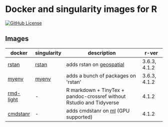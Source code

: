 # Docker and singularity images for R

[![GitHub License](https://img.shields.io/badge/license-MIT-green.svg)](https://opensource.org/licenses/MIT)


## Images

| docker                                                                         | singularity                                                                     | description                                                                                | r-ver        |
|--------------------------------------------------------------------------------|---------------------------------------------------------------------------------|--------------------------------------------------------------------------------------------|--------------|
| [rstan](https://hub.docker.com/repository/docker/mattocci/rstan)               | [rstan](https://cloud.sylabs.io/library/mattocci27/default/rstan)               | adds rstan on [geospatial](https://hub.docker.com/r/rocker/geospatial)                     | 3.6.3, 4.1.2 |
| [myenv](https://hub.docker.com/repository/docker/mattocci/myenv)               | [myenv](https://cloud.sylabs.io/library/mattocci27/default/myenv)               | adds a bunch of packages on 'rstan'                                                        | 3.6.3, 4.1.2 |
| [rmd-light](https://hub.docker.com/repository/docker/mattocci/rmd-light)               | -               | R markdown + TinyTex + pandoc-crossref without Rstudio and Tidyverse |  4.1.2 |
| [cmdstanr](https://hub.docker.com/repository/docker/mattocci/cmdstanr)               | -               | adds cmdstanr on [ml](https://hub.docker.com/r/rocker/ml) (GPU supported)                  | 4.1.2 |